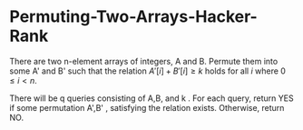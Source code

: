 # Permuting-Two-Arrays-Hacker-Rank
There are two n-element arrays of integers, A and B. Permute them into some A'  and B' such that the relation $A'[i] + B'[i] \geq k$ holds for all $i$ where $0 \leq i < n$.

There will be q queries consisting of A,B, and k . For each query, return YES if some permutation A',B' ,  satisfying the relation exists. Otherwise, return NO.
